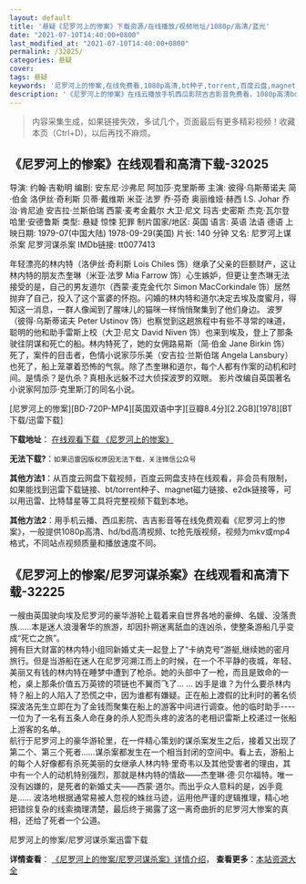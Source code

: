 ```yaml
---
layout: default
title: '悬疑《尼罗河上的惨案》下载资源/在线播放/视频地址/1080p/高清/蓝光'
date: "2021-07-10T14:40:00+0800"
last_modified_at: "2021-07-10T14:40:00+0800"
permalink: /32025/
categories: 悬疑
cover:
tags: 悬疑
keywords: '尼罗河上的惨案,在线免费看,1080p高清,bt种子,torrent,百度云盘,magnet,磁力链,迅雷下载资源'
description: '《尼罗河上的惨案》在线云播放手机西瓜影院吉吉影音免费看，1080p高清bd/hd未删减完整版和tc抢先枪版，mkv/mp4格式，附带bt/torrent种子、magnet/磁力链、百度云盘、网盘资源迅雷下载链接'
---
```


>内容采集生成，如果链接失效，多试几个，页面最后有更多精彩视频！收藏本页（Ctrl+D)，以后再找不麻烦。


## 《尼罗河上的惨案》在线观看和高清下载-32025

导演: 约翰·吉勒明 编剧: 安东尼·沙弗尼 阿加莎·克里斯蒂 主演: 彼得·乌斯蒂诺夫 简·伯金 洛伊丝·奇利斯 贝蒂·戴维斯 米亚·法罗 乔·芬奇 奥丽维娅·赫西 I.S. Johar 乔治·肯尼迪 安吉拉·兰斯伯瑞 西蒙·麦考金戴尔 大卫·尼文 玛吉·史密斯 杰克·瓦尔登 哈里·安德鲁斯 类型: 悬疑 惊悚 犯罪 制片国家/地区: 英国 语言: 英语 法语 德语 上映日期: 1979-07(中国大陆) 1978-09-29(美国) 片长: 140 分钟 又名: 尼罗河上谋杀案 尼罗河谋杀案 IMDb链接: tt0077413

年轻漂亮的林内特（洛伊丝·奇利斯 Lois Chiles 饰）继承了父亲的巨额财产，这让林内特的朋友杰奎琳（米亚·法罗 Mia Farrow 饰）心生嫉妒，但更让奎杰琳无法接受的是，自己的男友道尔（西蒙·麦克金代尔 Simon MacCorkindale 饰）居然抛弃了自己，投入了这个富婆的怀抱。闪婚的林内特和道尔决定去埃及度蜜月，得知这一消息，一群人像闻到了腥味儿的猫咪一样悄悄聚集到了他们身边。 波罗（彼得·乌斯蒂诺夫 Peter Ustinov 饰）也察觉到这趟旅程中有些不寻常的味道，聪明的他和助手雷斯上校（大卫·尼文 David Niven 饰）也来到埃及，登上了那条驶往阴谋和死亡的船。林内特死了，她的女佣路易斯（简·伯金 Jane Birkin 饰）死了，案件的目击者，色情小说家莎乐美（安吉拉·兰斯伯瑞 Angela Lansbury）也死了，船上笼罩着恐怖的气氛。除了杰奎琳和道尔，每个人都有作案的动机和时间。是情杀？是仇杀？真相永远躲不过大侦探波罗的双眼。 影片改编自英国著名小说家阿加莎·克里斯汀的同名小说。


[尼罗河上的惨案][BD-720P-MP4][英国双语中字][豆瓣8.4分][2.2GB][1978][BT下载/迅雷下载]

**下载地址**： [在线观看下载 《尼罗河上的惨案》](https://www.btdx8.com/torrent/death_on_the_nile_1978.html) 


**无法下载?**：`如果迅雷因版权原因无法下载，关注微信公众号 `

**其他方法1**：从百度云网盘下载视频，百度云网盘支持在线观看，非会员有限制，如果能找到迅雷下载链接、bt/torrent种子、magnet磁力链接、e2dk链接等，可以用迅雷、比特彗星等工具将完整视频下载到本地。

**其他方法2**：用手机云播、西瓜影院、吉吉影音等在线免费观看《尼罗河上的惨案》，一般提供1080p高清、hd/bd高清视频、tc抢先版视频，视频为mkv或mp4格式，不同站点视频质量和播放速度不同。


## 《尼罗河上的惨案/尼罗河谋杀案》在线观看和高清下载-32225

一艘由英国驶向埃及尼罗河的豪华游轮上载着来自世界各地的豪绅、名媛、没落贵族&hellip;…本是迷人浪漫奢华的旅游，却因扑朔迷离舐血的连凶杀，使整条游船几乎变成“死亡之旅”。<br /> 拥有巨大财富的林内特小组同新婚丈夫一起登上了“卡纳克号”游艇,继续她的密月旅行。但是当游船在迷人在尼罗河溯江而上的时候，在一个不平静的夜城，年轻、美丽又有钱的林内特在睡梦中遭到了枪杀。她的头部中了一枪，而且是致命的一枪，桌上那条价值五万英镑的项链也不翼而飞了&hellip; … 凶手是谁？为什么要杀林内特？船上的人陷入了恐慌之中，因为谁都有嫌疑。正在船上渡假的比利时的著名侦探波洛先生立即在为了金钱而聚集在船上的游客中间进行调查。他的临时助手---- 一位为了一名有五条人命在身的杀人犯而头疼的波洛的老相识雷斯上校递过一张船上游客的名单。<br /> 航行于尼罗河上的豪华游轮里，在一件精心策划的谋杀案发生之后，接着又出现了第二个、第三个死者&hellip;…谋杀案都发生在一个相当封闭的空间中。看上去，游船上的每个人好像都有杀死美丽的女继承人林内特&middot;里奇韦以及其他受害者的理由，其中有一个人的动机特别强烈，那就是林内特的情敌&mdash;—杰奎琳&middot;德&middot;贝尔福特。唯一没有凶嫌的，是死者的新婚丈夫——西蒙·道尔。而出乎众人意料的是，凶手竟是…… 波洛地根据通常易被人忽视的蛛丝马迹，运用他严谨的逻辑推理，精心地把错综复杂的线索摘理清楚，最后终于揭露了这一离奇曲折的尼罗河大惨案的真相，还给了死者一个公道。</p>


尼罗河上的惨案/尼罗河谋杀案迅雷下载

**详情查看**： [《尼罗河上的惨案/尼罗河谋杀案》详情介绍](/movie/32225/)， **查看更多**：[本站资源大全](/movie/t/all/)


